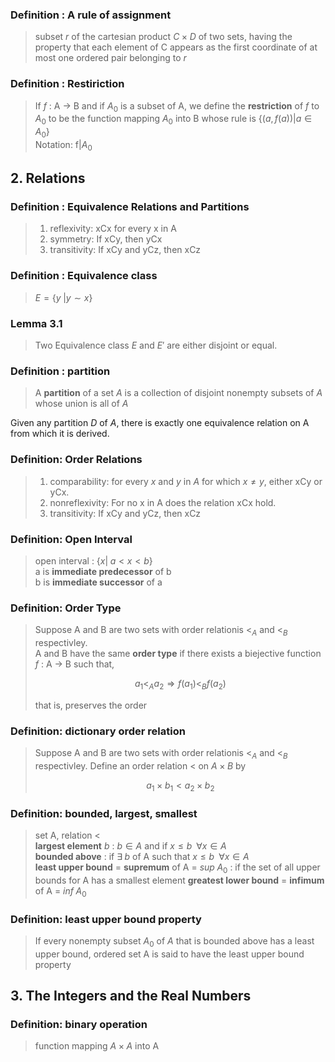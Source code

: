 ### __Definition__ : A rule of assignment
>subset $r$ of the cartesian product $C \times D$ of two sets, having the property that each element of C appears as the first coordinate of at most one ordered pair belonging to $r$

### __Definition__ : Restiriction
>If $f$ : A $\rightarrow$ B and if $A_{0}$ is a subset of A, we define the __restriction__ of $f$ to $A_{0}$ to be the function mapping $A_{0}$ into B whose rule is $\{(a, f(a)) | a \in A_{0} \}$  
Notation: f|$A_{0}$

## 2. Relations
### __Definition__ : Equivalence Relations and Partitions
>1) reflexivity: xCx for every x in A
>2) symmetry: If xCy, then yCx
>3) transitivity: If xCy and yCz, then xCz

### __Definition__ : Equivalence class
> $E = \{ y\;| y \sim x\}$

### __Lemma 3.1__
> Two Equivalence class $E$ and $E'$ are either disjoint or equal.

### __Definition__ : partition
> A __partition__ of a set $A$ is a collection of disjoint nonempty subsets of $A$ whose union is all of $A$

Given any partition $D$ of $A$, there is exactly one equivalence relation on A from which it is derived.

### __Definition__: Order Relations
>1) comparability: for every $x$ and $y$ in $A$ for which $x \neq y$, either xCy or yCx.
>2) nonreflexivity: For no x in A does the relation xCx hold.
>3) transitivity: If xCy and yCz, then xCz

### __Definition__: Open Interval
> open interval : $\{x | \;a < x < b\}$  
> a is __immediate predecessor__ of b  
> b is __immediate successor__ of a

### __Definition__: Order Type
> Suppose A and B are two sets with order relationis $<_{A}$ and $<_{B}$ respectivley.  
> A and B have the same __order type__ if there exists a biejective function $f$ : A $\rightarrow$ B such that,
>
>$$a_1 <_{A} a_2 \Rightarrow f(a_1) <_{B} f(a_2)$$
>
>that is, preserves the order

### __Definition__: dictionary order relation
> Suppose A and B are two sets with order relationis $<_{A}$ and $<_{B}$ respectivley. Define an order relation < on $A \times B$ by
>
> $$a_1 \times b_1 < a_2 \times b_2 $$


### __Definition__: bounded, largest, smallest
> set A, relation <  
> __largest element__ $b$ : $b \in A$ and if $x \leq b \;\;\forall x \in A$  
> __bounded above__ : if $\exists \; b$ of A such that $x \leq b \;\;\forall x \in A$  
> __least upper bound__ = __supremum__ of A = $sup \; A_0$ : if the set of all upper bounds for A has a smallest element
> __greatest lower bound__ = __infimum__ of A = $inf \; A_0$

### __Definition__: least upper bound property
> If every nonempty subset $A_0$ of $A$ that is bounded above has a least upper bound, ordered set A is said to have the least upper bound property

## 3. The Integers and the Real Numbers
### __Definition__: binary operation
> function mapping $A \times A$ into A